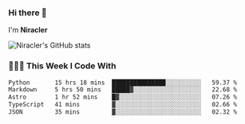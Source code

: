 ### Hi there 👋

I'm **Niracler**

![Niracler's GitHub stats](https://github-readme-stats.vercel.app/api?username=Niracler&show_icons=true)


### 👨🏻‍💻 This Week I Code With

<!--START_SECTION:waka-->

```txt
Python       15 hrs 18 mins  ███████████████░░░░░░░░░░   59.37 %
Markdown     5 hrs 50 mins   █████▓░░░░░░░░░░░░░░░░░░░   22.68 %
Astro        1 hr 52 mins    █▓░░░░░░░░░░░░░░░░░░░░░░░   07.26 %
TypeScript   41 mins         ▓░░░░░░░░░░░░░░░░░░░░░░░░   02.66 %
JSON         35 mins         ▓░░░░░░░░░░░░░░░░░░░░░░░░   02.32 %
```

<!--END_SECTION:waka-->
